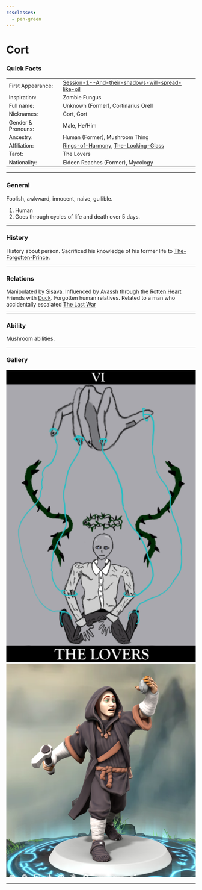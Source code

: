 ```yaml
---
cssclasses:
  - pen-green
---
```

<link rel="stylesheet" href="https://cdn.jsdelivr.net/npm/rpg-awesome@latest/css/rpg-awesome.min.css">
<link rel="stylesheet" href="https://cdn.jsdelivr.net/npm/remixicon@4.5.0/fonts/remixicon.min.css"> 

# Cort <i class="ra ra-super-mushroom"></i>
### Quick Facts

|                    |                                                                                                                                                      |
| ------------------ | ---------------------------------------------------------------------------------------------------------------------------------------------------- |
| First Appearance:  | [Session-1--And-their-shadows-will-spread-like-oil](../../-Session-Notes/-1-Gathering-Storms/Session-1--And-their-shadows-will-spread-like-oil.md) |
| Inspiration:          | Zombie Fungus                                                                                                                                        |
| Full name:         | Unknown (Former), Cortinarius Orell                                                                                                                  |
| Nicknames:         | Cort, Gort                                                                                                                                           |
| Gender & Pronouns: | Male, He/Him                                                                                                                                         |
| Ancestry:          | Human (Former), Mushroom Thing                                                                                                                       |
| Affiliation:       | [Rings-of-Harmony](../../-Groups/Rings-of-Harmony.md), [The-Looking-Glass](../../-Groups/The-Looking-Glass.md)                                       |
| Tarot:             | The Lovers                                                                                                                                           |
| Nationality:       | Eldeen Reaches (Former), Mycology                                                                                                                    |
***
### General <i class="ri-checkbox-blank-line"></i>
Foolish, awkward, innocent, naive, gullible.
1. Human
2. Goes through cycles of life and death over 5 days.

***
### History <i class="ri-history-line"></i>
History <i class="ri-history-line"></i> about person.
Sacrificed his knowledge of his former life to [The-Forgotten-Prince](../The-Forgotten-Prince.md).

***
### Relations <i class="ri-user-line"></i>
Manipulated by [Sisava](Sisava.md).
Influenced by [Avassh](../Avassh.md) through the [Rotten Heart](../../Elements-of-the-Prophecy/1-Rotten-Heart.md)
Friends with [Duck](Duck.md).
Forgotten human relatives.
Related to a man who accidentally escalated [The Last War](https://eberron.fandom.com/wiki/Last_War)

***
### Ability <i class="ri-star-line"></i>
Mushroom abilities.

***
### Gallery <i class="ri-image-line"></i>
![THeLovers1](../-images/THeLovers1.png)
![cort1](../-images/cort1.png)
***
